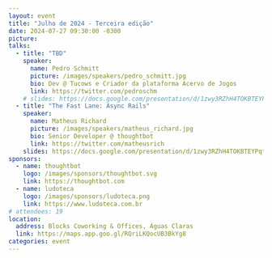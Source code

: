 ```yaml
---
layout: event
title: "Julho de 2024 - Terceira edição"
date: 2024-07-27 09:30:00 -0300
picture:
talks:
  - title: "TBD"
    speaker:
      name: Pedro Schmitt
      picture: /images/speakers/pedro_schmitt.jpg
      bio: Dev @ Tucows e Criador da plataforma Acervo de Jogos
      link: https://twitter.com/pedroschm
    # slides: https://docs.google.com/presentation/d/1zwy3RZhH4TOKBTEYPqtaK2Bl_d8bcIc9VhKr9t9lasw/edit?usp=sharing
  - title: "The Fast Lane: Async Rails"
    speaker:
      name: Matheus Richard
      picture: /images/speakers/matheus_richard.jpg
      bio: Senior Developer @ thoughtbot
      link: https://twitter.com/matheusrich
    slides: https://docs.google.com/presentation/d/1zwy3RZhH4TOKBTEYPqtaK2Bl_d8bcIc9VhKr9t9lasw/edit?usp=sharing
sponsors:
  - name: thoughtbot
    logo: /images/sponsors/thoughtbot.svg
    link: https://thoughtbot.com
  - name: ludoteca
    logo: /images/sponsors/ludoteca.png
    link: https://www.ludoteca.com.br
# attendees: 19
location:
  address: Blocks Coworking & Offices, Águas Claras
  link: https://maps.app.goo.gl/RQriLKQocUB3BkYg8
categories: event
---
```

